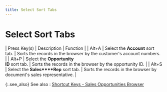 ```yaml
---
title: Select Sort Tabs
---
```


# Select Sort Tabs


| Press Key(s) | Description | Function |
| Alt+A | Select the **Account**  sort tab. | Sorts the records in the browser by the customer's account  numbers. |
| Alt+P | Select the **Opportunity <br/> ID** sort tab. | Sorts the records in the browser by the opportunity  ID. |
| Alt+S | Select the **Sales****Rep** sort tab. | Sorts the records in the browser by document's sales  representative. |



{:.see_also}
See also
: [Shortcut  Keys - Sales Opportunities Browser]({{site.sp_baseurl}}/navigation/sales-browsers/sales-opportunities-browser/short_cut_keys_sales_opportunities_browser.html)
